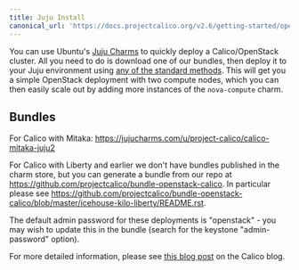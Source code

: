 ```yaml
---
title: Juju Install
canonical_url: 'https://docs.projectcalico.org/v2.6/getting-started/openstack/installation/juju'
---
```


You can use Ubuntu's [Juju Charms](https://jujucharms.com/) to quickly deploy a
Calico/OpenStack cluster.  All you need to do is download one of our bundles,
then deploy it to your Juju environment using [any of the standard
methods](https://docs.jujucharms.com/2.3/en/charms-bundles). This will get you a
simple OpenStack deployment with two compute nodes, which you can then easily
scale out by adding more instances of the `nova-compute` charm.

## Bundles

For Calico with Mitaka:
<https://jujucharms.com/u/project-calico/calico-mitaka-juju2>

For Calico with Liberty and earlier we don't have bundles published in the
charm store, but you can generate a bundle from our repo at
<https://github.com/projectcalico/bundle-openstack-calico>.  In particular
please see
<https://github.com/projectcalico/bundle-openstack-calico/blob/master/icehouse-kilo-liberty/README.rst>.

The default admin password for these deployments is "openstack" - you may wish
to update this in the bundle (search for the keystone "admin-password" option).

For more detailed information, please see [this blog
post](https://www.projectcalico.org/exploring-juju/) on the Calico blog.
